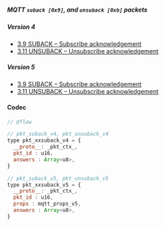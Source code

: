 ##### MQTT `suback [0x9]`, and `unsuback [0xb]` packets

##### Version 4

- [3.9 SUBACK – Subscribe acknowledgement](http://docs.oasis-open.org/mqtt/mqtt/v3.1.1/os/mqtt-v3.1.1-os.html#_Toc398718068)
- [3.11 UNSUBACK – Unsubscribe acknowledgement](http://docs.oasis-open.org/mqtt/mqtt/v3.1.1/os/mqtt-v3.1.1-os.html#_Toc398718077)


##### Version 5

- [3.9 SUBACK – Subscribe acknowledgement](https://docs.oasis-open.org/mqtt/mqtt/v5.0/os/mqtt-v5.0-os.html#_Toc3901171)
- [3.11 UNSUBACK – Unsubscribe acknowledgement](https://docs.oasis-open.org/mqtt/mqtt/v5.0/os/mqtt-v5.0-os.html#_Toc3901187)


#### Codec

```javascript
// @flow

// pkt_suback_v4, pkt_unsuback_v4
type pkt_xxsuback_v4 = {
  __proto__: _pkt_ctx_,
  pkt_id : u16,
  answers : Array<u8>,
}

// pkt_suback_v5, pkt_unsuback_v5
type pkt_xxsuback_v5 = {
  __proto__: _pkt_ctx_,
  pkt_id : u16,
  props : mqtt_props_v5,
  answers : Array<u8>,
}
```

